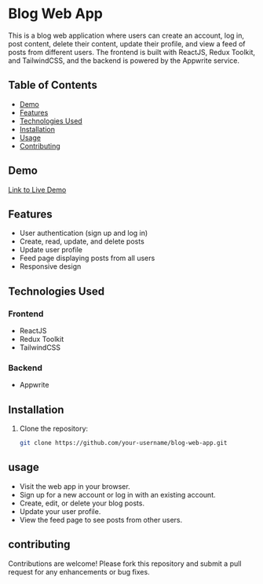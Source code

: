 # Blog Web App

This is a blog web application where users can create an account, log in, post content, delete their content, update their profile, and view a feed of posts from different users. The frontend is built with ReactJS, Redux Toolkit, and TailwindCSS, and the backend is powered by the Appwrite service.

## Table of Contents
- [Demo](#demo)
- [Features](#features)
- [Technologies Used](#technologies-used)
- [Installation](#installation)
- [Usage](#usage)
- [Contributing](#contributing)


## Demo
[Link to Live Demo](#) 

## Features
- User authentication (sign up and log in)
- Create, read, update, and delete posts
- Update user profile
- Feed page displaying posts from all users
- Responsive design

## Technologies Used
### Frontend
- ReactJS
- Redux Toolkit
- TailwindCSS

### Backend
- Appwrite

## Installation
1. Clone the repository:
   ```bash
   git clone https://github.com/your-username/blog-web-app.git

## usage
- Visit the web app in your browser.
- Sign up for a new account or log in with an existing account.
- Create, edit, or delete your blog posts.
- Update your user profile.
- View the feed page to see posts from other users.

## contributing
  Contributions are welcome! Please fork this repository and submit a pull request for any enhancements or bug fixes.
